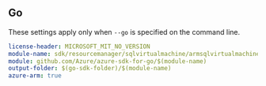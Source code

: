## Go

These settings apply only when `--go` is specified on the command line.

``` yaml $(go) && $(track2)
license-header: MICROSOFT_MIT_NO_VERSION
module-name: sdk/resourcemanager/sqlvirtualmachine/armsqlvirtualmachine
module: github.com/Azure/azure-sdk-for-go/$(module-name)
output-folder: $(go-sdk-folder)/$(module-name)
azure-arm: true
```
